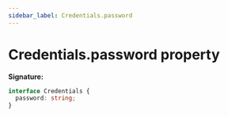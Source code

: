 ```yaml
---
sidebar_label: Credentials.password
---
```


# Credentials.password property

**Signature:**

```typescript
interface Credentials {
  password: string;
}
```
